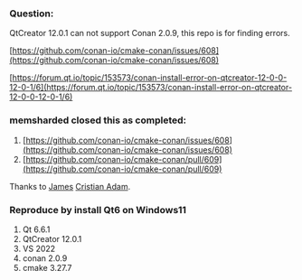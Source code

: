 ### Question:
  QtCreator 12.0.1 can not support Conan 2.0.9, this repo is for finding errors.
  
  [https://github.com/conan-io/cmake-conan/issues/608](https://github.com/conan-io/cmake-conan/issues/608)
  
  [https://forum.qt.io/topic/153573/conan-install-error-on-qtcreator-12-0-0-12-0-1/6](https://forum.qt.io/topic/153573/conan-install-error-on-qtcreator-12-0-0-12-0-1/6)


### memsharded closed this as completed:
1. [https://github.com/conan-io/cmake-conan/issues/608](https://github.com/conan-io/cmake-conan/issues/608)
2. [https://github.com/conan-io/cmake-conan/pull/609](https://github.com/conan-io/cmake-conan/pull/609)
   
Thanks to [James](https://github.com/memsharded) [Cristian Adam](https://github.com/cristianadam).


### Reproduce by install Qt6 on Windows11
1. Qt 6.6.1
2. QtCreator 12.0.1
3. VS 2022
4. conan 2.0.9
5. cmake 3.27.7
